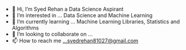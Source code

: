 - 👋 Hi, I’m Syed Rehan a Data Science Aspirant
- 👀 I’m interested in ... Data Science and Machine Learning
- 🌱 I’m currently learning ... Machine Learning Libraries, Statistics and Algorithms
- 💞️ I’m looking to collaborate on ...
- 📫 How to reach me ...syedrehan81027@gmail.com

<!---
syedrehan009/syedrehan009 is a ✨ special ✨ repository because its `README.md` (this file) appears on your GitHub profile.
You can click the Preview link to take a look at your changes.
--->
